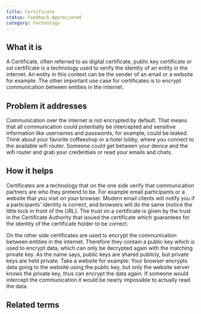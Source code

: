 ```yaml
---
title: Certificate
status: Feedback Appreciated
category: technology
---
```



## What it is

A Certificate, often referred to as digital certificate, public key certificate or ssl certificate is a technology used to verify the identity of an entity in the internet. An entity in this context can be the sender of an email or a website for example. The other important use case for certificates is to encrypt communication between entities in the internet. 


## Problem it addresses

Communication over the internet is not encrypted by default. That means that all communication could potentially be intercepted and sensitive information like usernames and passwords, for example, could be leaked. Think about your favorite coffeeshop or a hotel lobby, where you connect to the available wifi router. Someone could get between your device and the wifi router and grab your credentials or read your emails and chats.


## How it helps

Certificates are a technology that on the one side verify that communication partners are who they pretend to be. For example email participants or a website that you visit on your browser. Modern email clients will notify you if a participants' identity is correct, and browsers will do the same (notice the little lock in front of the URL). The trust on a certificate is given by the trust in the Certificate Authority that issued the certificate which guarantees for the identity of the certificate holder to be correct.

On the other side certificates are used to encrypt the communication between entities in the internet. Therefore they contain a public key which is used to encrypt data, which can only be decrypted again with the matching private key. As the name says, public keys are shared publicly, but private keys are held private. Take a website for example: Your browser encrypts data going to the website using the public key, but only the website server knows the private key, thus can encrypt the data again. If someone would intercept the communication it would be nearly impossible to actually read the data. 


## Related terms

